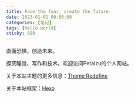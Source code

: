```yaml
---
title: Face the fear, create the future.
date: 2023-01-01 00:00:00
categories: [笔记]
tags: [hello world]
sticky: 999
---
```

直面恐惧，创造未来。

探究睡觉、写作和技术。欢迎访问Petalzu的个人网站。

关于本站主题的更多信息：[Theme Redefine](https://redefine-docs.ohevan.com/)

关于本站框架：[Hexo](https://hexo.io/zh-cn/)